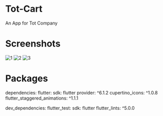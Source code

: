 # Tot-Cart
An App for Tot Company 

# Screenshots
![1](https://github.com/user-attachments/assets/97482e06-b5b6-4b97-ab74-464ed10d375f)
![2](https://github.com/user-attachments/assets/317ddd12-8341-4a5a-88ba-d0e3741653a9)
![3](https://github.com/user-attachments/assets/281ce07a-bad6-401b-8273-2c473beaa43f)

# Packages
dependencies:
  flutter:
    sdk: flutter
  provider: ^6.1.2
  cupertino_icons: ^1.0.8
  flutter_staggered_animations: ^1.1.1

dev_dependencies:
  flutter_test:
    sdk: flutter
  flutter_lints: ^5.0.0
